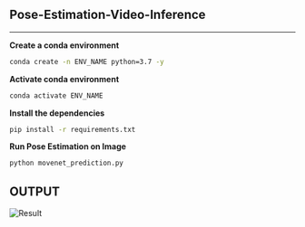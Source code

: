 ## Pose-Estimation-Video-Inference
--------------------------------------

**Create a conda environment**
```bash
conda create -n ENV_NAME python=3.7 -y
```

**Activate conda environment**
```bash
conda activate ENV_NAME
```

**Install the dependencies**
```bash
pip install -r requirements.txt
```

**Run Pose Estimation on Image**
```bash
python movenet_prediction.py
```

OUTPUT
-------------------

![Result](animation.gif) 